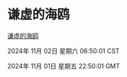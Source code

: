 # 谦虚的海鸥
[谦虚的海鸥](http://219.139.197.74:56308/qxdho/course/base/hotlink/index.php)

2024年 11月 02日 星期六 06:50:01 CST

2024年 11月 01日 星期五 22:50:01 GMT
